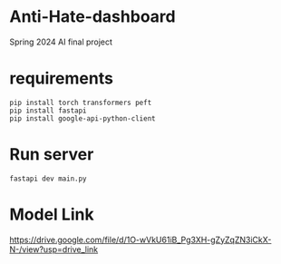 # Anti-Hate-dashboard
Spring 2024 AI final project

# requirements
```
pip install torch transformers peft 
pip install fastapi
pip install google-api-python-client
```

# Run server
```
fastapi dev main.py
```

# Model Link
https://drive.google.com/file/d/1O-wVkU61iB_Pg3XH-gZyZqZN3iCkX-N-/view?usp=drive_link
